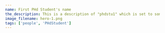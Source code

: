 ```yaml
---
name: First PHd Student's name
the_description: This is a description of "phdstu1" which is set to some generic name in the meantime
image_filename: hero-1.png
tags: ['people', 'PHdStudent']
---
```

